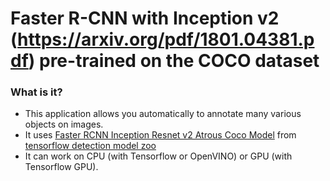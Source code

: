 # Faster R-CNN with Inception v2 (https://arxiv.org/pdf/1801.04381.pdf) pre-trained on the COCO dataset

### What is it?
* This application allows you automatically to annotate many various objects on images.
* It uses [Faster RCNN Inception Resnet v2 Atrous Coco Model](http://download.tensorflow.org/models/object_detection/faster_rcnn_inception_resnet_v2_atrous_coco_2018_01_28.tar.gz) from [tensorflow detection model zoo](https://github.com/tensorflow/models/blob/master/research/object_detection/g3doc/detection_model_zoo.md)
* It can work on CPU (with Tensorflow or OpenVINO) or GPU (with Tensorflow GPU).
